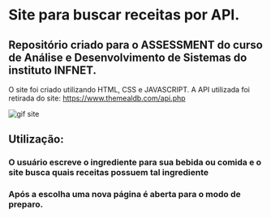 # Site para buscar receitas por API.

## Repositório criado para o ASSESSMENT do curso de Análise e Desenvolvimento de Sistemas do instituto INFNET. 

O site foi criado utilizando HTML, CSS e JAVASCRIPT. A API utilizada foi retirada do site: https://www.themealdb.com/api.php

![gif site](https://github.com/FernandaSlomp/Site-Buscar-Ingrediente-por-API/blob/main/gif_site_api_ingredientes.gif)

 ## Utilização: 
 ### O usuário escreve o ingrediente para sua bebida ou comida e o site busca quais receitas possuem tal ingrediente
 ### Após a escolha uma nova página é aberta para o modo de preparo. 
 
